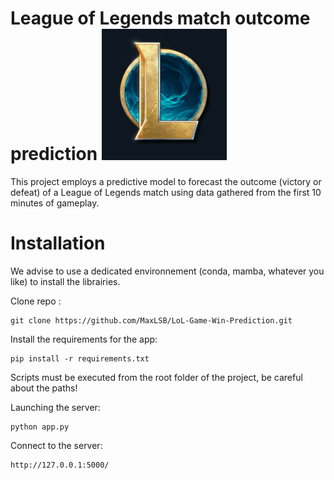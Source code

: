 # League of Legends match outcome prediction <img src="images/lol_logo.png" alt="Example Image" width="200"/>

This project employs a predictive model to forecast the outcome (victory or defeat) of a League of Legends match using data gathered from the first 10 minutes of gameplay.

# Installation

We advise to use a dedicated environnement (conda, mamba, whatever you like) to install the librairies.

Clone repo :
```
git clone https://github.com/MaxLSB/LoL-Game-Win-Prediction.git
```

Install the requirements for the app:
```
pip install -r requirements.txt
```

Scripts must be executed from the root folder of the project, be careful about the paths!

Launching the server:
```
python app.py
```

Connect to the server:
```
http://127.0.0.1:5000/
```
